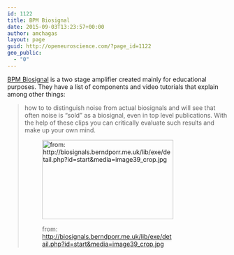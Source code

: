 ```yaml
---
id: 1122
title: BPM Biosignal
date: 2015-09-03T13:23:57+00:00
author: amchagas
layout: page
guid: http://openeuroscience.com/?page_id=1122
geo_public:
  - "0"
---
```

[BPM Biosignal](http://biosignals.berndporr.me.uk/doku.php) is a two stage amplifier created mainly for educational purposes. They have a list of components and video tutorials that explain among other things:

> how to to distinguish noise from actual biosignals and will see that often noise is “sold” as a biosignal, even in top level publications. With the help of these clips you can critically evaluate such results and make up your own mind.<figure id="attachment_1124" style="width: 300px" class="wp-caption aligncenter">
> 
> [<img class="size-medium wp-image-1124" src="https://i2.wp.com/openeuroscience.com/wp-content/uploads/2015/09/bio_signal.jpg?resize=300%2C181" alt="from: http://biosignals.berndporr.me.uk/lib/exe/detail.php?id=start&media=image39_crop.jpg" width="300" height="181" srcset="https://i2.wp.com/openeuroscience.com/wp-content/uploads/2015/09/bio_signal.jpg?w=900 900w, https://i2.wp.com/openeuroscience.com/wp-content/uploads/2015/09/bio_signal.jpg?resize=300%2C181 300w, https://i2.wp.com/openeuroscience.com/wp-content/uploads/2015/09/bio_signal.jpg?resize=768%2C464 768w" sizes="(max-width: 300px) 100vw, 300px" data-recalc-dims="1" />](https://i2.wp.com/openeuroscience.com/wp-content/uploads/2015/09/bio_signal.jpg)<figcaption class="wp-caption-text">from: http://biosignals.berndporr.me.uk/lib/exe/detail.php?id=start&media=image39_crop.jpg</figcaption></figure>